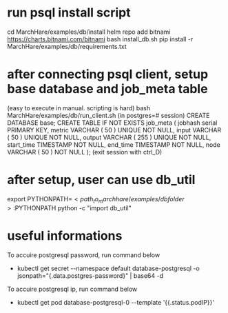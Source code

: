 # run psql install script
cd MarchHare/examples/db/install
helm repo add bitnami https://charts.bitnami.com/bitnami
bash install_db.sh
pip install -r MarchHare/examples/db/requirements.txt

# after connecting psql client, setup base database and job_meta table
(easy to execute in manual. scripting is hard)
bash MarchHare/examples/db/run_client.sh
(in postgres=# session)
CREATE DATABASE base;
CREATE TABLE IF NOT EXISTS job_meta (
	jobhash serial PRIMARY KEY,
	metric VARCHAR ( 50 ) UNIQUE NOT NULL,
	input VARCHAR ( 50 ) UNIQUE NOT NULL,
	output VARCHAR ( 255 ) UNIQUE NOT NULL,
	start_time TIMESTAMP NOT NULL,
    end_time TIMESTAMP  NOT NULL,
    node VARCHAR ( 50 ) NOT NULL
);
(exit session with ctrl_D)

# after setup, user can use db_util
export PYTHONPATH=$<path_to_marchhare/examples/db folder>:$PYTHONPATH
python -c "import db_util"

# useful informations
To accuire postgresql password, run command below
- kubectl get secret --namespace default database-postgresql -o jsonpath="{.data.postgres-password}" | base64 -d

To accuire postgresql ip, run command below
- kubectl get pod database-postgresql-0 --template '{{.status.podIP}}'

